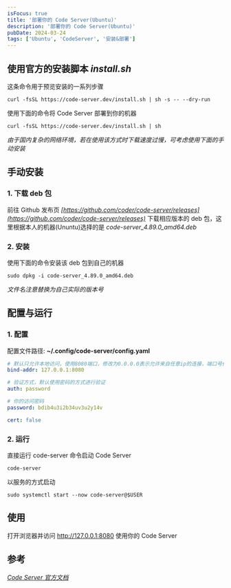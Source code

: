 ```yaml
---
isFocus: true
title: '部署你的 Code Server(Ubuntu)'
description: '部署你的 Code Server(Ubuntu)'
pubDate: 2024-03-24
tags: ['Ubuntu', 'CodeServer', '安装&部署']
---
```


## 使用官方的安装脚本 _install.sh_

这条命令用于预览安装的一系列步骤

```shell
curl -fsSL https://code-server.dev/install.sh | sh -s -- --dry-run
```

使用下面的命令将 Code Server 部署到你的机器

```shell
curl -fsSL https://code-server.dev/install.sh | sh
```

_由于国内复杂的网络环境，若在使用该方式时下载速度过慢，可考虑使用下面的手动安装_

## 手动安装

### 1. 下载 deb 包

前往 Github 发布页 _[https://github.com/coder/code-server/releases](https://github.com/coder/code-server/releases)_ 下载相应版本的 deb 包，这里根据本人的机器(Ununtu)选择的是 _code-server_4.89.0_amd64.deb_

### 2. 安装

使用下面的命令安装该 deb 包到自己的机器

```shell
sudo dpkg -i code-server_4.89.0_amd64.deb
```

_文件名注意替换为自己实际的版本号_

## 配置与运行

### 1. 配置

配置文件路径: **~/.config/code-server/config.yaml**

```yaml
# 默认只允许本地访问，使用8080端口，修改为0.0.0.0表示允许来自任意ip的连接，端口号任意
bind-addr: 127.0.0.1:8080

# 验证方式，默认使用密码的方式进行验证
auth: password

# 你的访问密码
password: bdib4u3i2b34uv3u2y14v

cert: false
```

### 2. 运行

直接运行 code-server 命令启动 Code Server

```shell
code-server
```

以服务的方式启动

```shell
sudo systemctl start --now code-server@$USER
```

## 使用

打开浏览器并访问 http://127.0.0.1:8080 使用你的 Code Server

## 参考

_[Code Server 官方文档](https://coder.com/docs/code-server/latest/install)_
